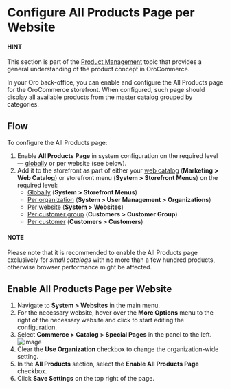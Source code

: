 <a id="sys-conf-commerce-catalog-special-pages-website"></a>

# Configure All Products Page per Website

#### HINT
This section is part of the [Product Management](../../../../../../concept-guides/catalog-promotions/product-management/index.md#concept-guides-product-management) topic that provides a general understanding of the product concept in OroCommerce.

In your Oro back-office, you can enable and configure the All Products page for the OroCommerce storefront. When configured, such page should display all available products from the master catalog grouped by categories.

## Flow

To configure the All Products page:

1. Enable **All Products Page** in system configuration on the required level — [globally](../../../../configuration/commerce/catalog/global-all-products.md#sys-conf-commerce-catalog-special-pages-global) or per website (see below).
2. Add it to the storefront as part of either your [web catalog](../../../../../marketing/web-catalogs/edit-content-tree/content-variants.md#user-guide-marketing-web-catalog) (**Marketing > Web Catalog**) or storefront menu (**System > Storefront Menus**) on the required level:
   * [Globally](../../../../frontend-menus/global-all-products-menus.md#sys-conf-frontend-menus-all-products-global) (**System > Storefront Menus**)
   * [Per organization](../../../../user-management/organizations/organization-all-products-menus.md#sys-users-organization-menus-all-products-organization) (**System > User Management > Organizations**)
   * [Per website](../../../website-all-products-menu.md#sys-users-organization-menus-all-products-website) (**System > Websites**)
   * [Per customer group](../../../../../customers/customer-groups/customer-group-all-products-menus.md#user-guide-customers-customer-groups-all-products) (**Customers > Customer Group**)
   * [Per customer](../../../../../customers/customers/customer-all-products-menus.md#user-guide-customers-customers-all-products) (**Customers > Customers**)

#### NOTE
Please note that it is recommended to enable the All Products page exclusively for *small catalogs* with no more than a few hundred products, otherwise browser performance might be affected.

## Enable All Products Page per Website

1. Navigate to **System > Websites** in the main menu.
2. For the necessary website, hover over the <i class="fa fa-ellipsis-h fa-lg" aria-hidden="true"></i> **More Options** menu to the right of the necessary website and click <i class="fas fa-cog" aria-hidden="true"></i> to start editing the configuration.
3. Select **Commerce > Catalog > Special Pages** in the panel to the left.
   ![image](user/img/system/websites/web_configuration/AllProductsWebsite.png)
4. Clear the **Use Organization** checkbox to change the organization-wide setting.
5. In the **All Products** section, select the **Enable All Products Page** checkbox.
6. Click **Save Settings** on the top right of the page.

<!-- fa-bars = fa-navicon -->
<!-- Ic Tiles is used as Set As Default in saved views, and as tiles in display layout options -->
<!-- IcPencil refers to Rename in Commerce and Inline Editing in CRM -->
<!-- Check mark in the square. -->
<!-- SortDesc is also used as drop-down arrow -->
<!-- A -->
<!-- B -->
<!-- C -->
<!-- D -->
<!-- E -->
<!-- F -->
<!-- G -->
<!-- H -->
<!-- I -->
<!-- L -->
<!-- M -->
<!-- P -->
<!-- R -->
<!-- S -->
<!-- T -->
<!-- U -->
<!-- Z -->
